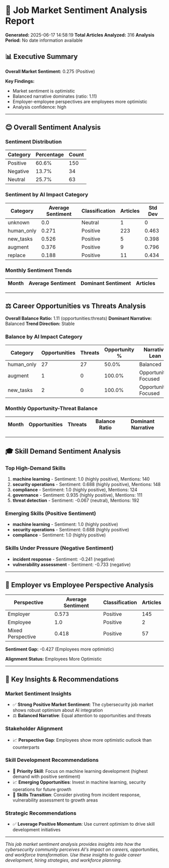 
# 🎯 Job Market Sentiment Analysis Report

**Generated:** 2025-06-17 14:58:19
**Total Articles Analyzed:** 316
**Analysis Period:** No date information available

## 📊 Executive Summary

**Overall Market Sentiment:** 0.275 (Positive)

**Key Findings:**
- Market sentiment is optimistic
- Balanced narrative dominates (ratio: 1.11)
- Employer-employee perspectives are employees more optimistic
- Analysis confidence: high

---

## 😊 Overall Sentiment Analysis

### Sentiment Distribution
| Category | Percentage | Count |
|----------|------------|-------|
| Positive | 60.6% | 150 |
| Negative | 13.7% | 34 |
| Neutral | 25.7% | 63 |

### Sentiment by AI Impact Category
| Category | Average Sentiment | Classification | Articles | Std Dev |
|----------|------------------|----------------|----------|---------|
| unknown | 0.0 | Neutral | 1 | 0 |
| human_only | 0.271 | Positive | 223 | 0.463 |
| new_tasks | 0.526 | Positive | 5 | 0.398 |
| augment | 0.376 | Positive | 9 | 0.796 |
| replace | 0.188 | Positive | 11 | 0.434 |

### Monthly Sentiment Trends
| Month | Average Sentiment | Dominant Sentiment | Articles |
|-------|------------------|-------------------|----------|

---

## ⚖️ Career Opportunities vs Threats Analysis

**Overall Balance Ratio:** 1.11 (opportunities:threats)
**Dominant Narrative:** Balanced
**Trend Direction:** Stable

### Balance by AI Impact Category
| Category | Opportunities | Threats | Opportunity % | Narrative Lean |
|----------|---------------|---------|---------------|----------------|
| human_only | 27 | 27 | 50.0% | Balanced |
| augment | 1 | 0 | 100.0% | Opportunity-Focused |
| new_tasks | 2 | 0 | 100.0% | Opportunity-Focused |

### Monthly Opportunity-Threat Balance
| Month | Opportunities | Threats | Balance Ratio | Dominant Narrative |
|-------|---------------|---------|---------------|-------------------|

---

## 🎓 Skill Demand Sentiment Analysis

### Top High-Demand Skills
1. **machine learning** - Sentiment: 1.0 (highly positive), Mentions: 140
2. **security operations** - Sentiment: 0.688 (highly positive), Mentions: 148
3. **compliance** - Sentiment: 1.0 (highly positive), Mentions: 124
4. **governance** - Sentiment: 0.935 (highly positive), Mentions: 111
5. **threat detection** - Sentiment: -0.067 (neutral), Mentions: 192

### Emerging Skills (Positive Sentiment)
- **machine learning** - Sentiment: 1.0 (highly positive)
- **security operations** - Sentiment: 0.688 (highly positive)
- **compliance** - Sentiment: 1.0 (highly positive)

### Skills Under Pressure (Negative Sentiment)
- **incident response** - Sentiment: -0.241 (negative)
- **vulnerability assessment** - Sentiment: -0.733 (negative)


---

## 🏢 Employer vs Employee Perspective Analysis

| Perspective | Average Sentiment | Classification | Articles | 
|-------------|------------------|----------------|----------|
| Employer | 0.573 | Positive | 145 |
| Employee | 1.0 | Positive | 2 |
| Mixed Perspective | 0.418 | Positive | 57 |

**Sentiment Gap:** -0.427 (Employees more optimistic)

**Alignment Status:** Employees More Optimistic

---

## 🎯 Key Insights & Recommendations

### Market Sentiment Insights
- ✅ **Strong Positive Market Sentiment**: The cybersecurity job market shows robust optimism about AI integration
- ⚖️ **Balanced Narrative**: Equal attention to opportunities and threats

### Stakeholder Alignment
- 📈 **Perspective Gap**: Employees show more optimistic outlook than counterparts

### Skill Development Recommendations
- 🎯 **Priority Skill**: Focus on machine learning development (highest demand with positive sentiment)
- 📈 **Emerging Opportunities**: Invest in machine learning, security operations for future growth
- 🔄 **Skills Transition**: Consider pivoting from incident response, vulnerability assessment to growth areas

### Strategic Recommendations
- ✅ **Leverage Positive Momentum**: Use current optimism to drive skill development initiatives


---

*This job market sentiment analysis provides insights into how the cybersecurity community perceives AI's impact on careers, opportunities, and workforce transformation. Use these insights to guide career development, hiring strategies, and workforce planning.*
